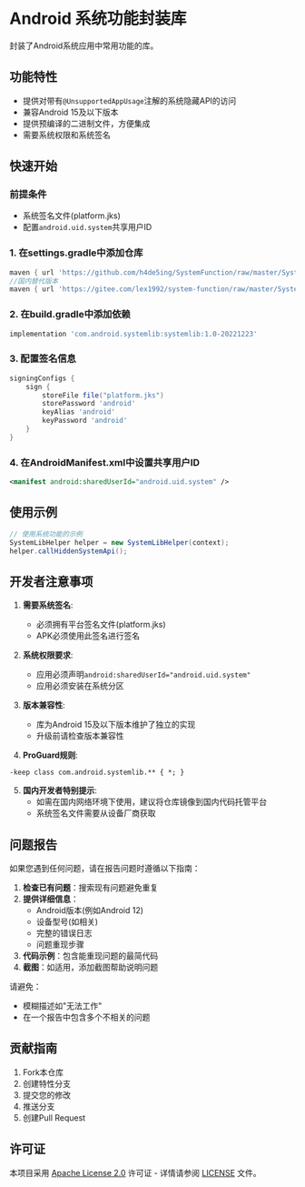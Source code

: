 # Android 系统功能封装库

封装了Android系统应用中常用功能的库。

## 功能特性

- 提供对带有`@UnsupportedAppUsage`注解的系统隐藏API的访问
- 兼容Android 15及以下版本
- 提供预编译的二进制文件，方便集成
- 需要系统权限和系统签名

## 快速开始

### 前提条件
- 系统签名文件(platform.jks)
- 配置`android.uid.system`共享用户ID

### 1. 在settings.gradle中添加仓库

```groovy
maven { url 'https://github.com/h4de5ing/SystemFunction/raw/master/SystemLib_repository' }
//国内替代版本
maven { url 'https://gitee.com/lex1992/system-function/raw/master/SystemLib_repository' }
```

### 2. 在build.gradle中添加依赖

```groovy
implementation 'com.android.systemlib:systemlib:1.0-20221223'
```

### 3. 配置签名信息

```groovy
signingConfigs {
    sign {
        storeFile file("platform.jks")
        storePassword 'android'
        keyAlias 'android'
        keyPassword 'android'
    }
}
```

### 4. 在AndroidManifest.xml中设置共享用户ID

```xml
<manifest android:sharedUserId="android.uid.system" />
```

## 使用示例

```java
// 使用系统功能的示例
SystemLibHelper helper = new SystemLibHelper(context);
helper.callHiddenSystemApi();
```

## 开发者注意事项

1. **需要系统签名**:
   - 必须拥有平台签名文件(platform.jks)
   - APK必须使用此签名进行签名

2. **系统权限要求**:
   - 应用必须声明`android:sharedUserId="android.uid.system"`
   - 应用必须安装在系统分区

3. **版本兼容性**:
   - 库为Android 15及以下版本维护了独立的实现
   - 升级前请检查版本兼容性

4. **ProGuard规则**:
```proguard
-keep class com.android.systemlib.** { *; }
```

5. **国内开发者特别提示**:
   - 如需在国内网络环境下使用，建议将仓库镜像到国内代码托管平台
   - 系统签名文件需要从设备厂商获取

## 问题报告

如果您遇到任何问题，请在报告问题时遵循以下指南：

1. **检查已有问题**：搜索现有问题避免重复
2. **提供详细信息**：
   - Android版本(例如Android 12)
   - 设备型号(如相关)
   - 完整的错误日志
   - 问题重现步骤
3. **代码示例**：包含能重现问题的最简代码
4. **截图**：如适用，添加截图帮助说明问题

请避免：
- 模糊描述如"无法工作"
- 在一个报告中包含多个不相关的问题

## 贡献指南

1. Fork本仓库
2. 创建特性分支
3. 提交您的修改
4. 推送分支
5. 创建Pull Request

## 许可证

本项目采用 [Apache License 2.0](LICENSE) 许可证 - 详情请参阅 [LICENSE](LICENSE) 文件。
